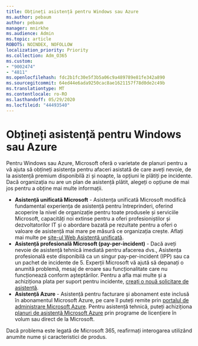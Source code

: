 ```yaml
---
title: Obțineți asistență pentru Windows sau Azure
ms.author: pebaum
author: pebaum
manager: mnirkhe
ms.audience: Admin
ms.topic: article
ROBOTS: NOINDEX, NOFOLLOW
localization_priority: Priority
ms.collection: Adm_O365
ms.custom:
- "9002474"
- "4811"
ms.openlocfilehash: fdc2b1fc30e5f3b5a06c9a489789e81fe342a890
ms.sourcegitcommit: 64ed44e6ada9250cac8ae1621157f78d0de2c49b
ms.translationtype: MT
ms.contentlocale: ro-RO
ms.lasthandoff: 05/29/2020
ms.locfileid: "44493540"
---
```

# <a name="get-support-for-windows-or-azure"></a>Obțineți asistență pentru Windows sau Azure

Pentru Windows sau Azure, Microsoft oferă o varietate de planuri pentru a vă ajuta să obțineți asistența pentru afaceri asistată de care aveți nevoie, de la asistență premium disponibilă zi și noapte, la opțiuni le plătiți pe incidente. Dacă organizația nu are un plan de asistență plătit, alegeți o opțiune de mai jos pentru a obține mai multe informații.

- **Asistență unificată Microsoft** - Asistența unificată Microsoft modifică fundamental experiența de asistență pentru întreprinderi, oferind acoperire la nivel de organizație pentru toate produsele și serviciile Microsoft, capacități noi extinse pentru a oferi profesioniștilor și dezvoltatorilor IT și o abordare bazată pe rezultate pentru a oferi o valoare de asistență mai mare pe măsură ce organizația crește. Aflați mai multe pe [site-ul Web Asistență unificată](https://aka.ms/unified-support).
- **Asistență profesională Microsoft (pay-per-incident)** - Dacă aveți nevoie de asistență tehnică imediată pentru afacerea dvs., Asistența profesională este disponibilă ca un singur pay-per-incident (IPP) sau ca un pachet de incidente de 5. Experții Microsoft vă ajută să depanați o anumită problemă, mesaj de eroare sau funcționalitate care nu funcționează conform așteptărilor. Pentru a afla mai multe și a achiziționa plata per suport pentru incidente, [creați o nouă solicitare de asistență](https://support.microsoft.com/supportforbusiness/productselection).
- **Asistență Azure** - Asistență pentru facturare și abonament este inclusă în abonamentul Microsoft Azure, pe care îl puteți remite prin [portalul de administrare Microsoft Azure](https://portal.azure.com/). Pentru asistență tehnică, puteți achiziționa [planuri de asistență Microsoft Azure](https://azure.microsoft.com/support/plans/) prin programe de licențiere în volum sau direct de la Microsoft.

Dacă problema este legată de Microsoft 365, reafirmați interogarea utilizând anumite nume și caracteristici de produs.
